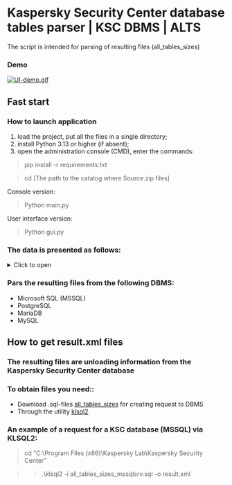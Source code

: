 # Kaspersky Security Center database tables parser | KSC DBMS | ALTS
The script is intended for parsing of resulting files (all_tables_sizes)
### Demo
[![UI-demo.gif](https://i.postimg.cc/3Ng44jY1/UI-demo.gif)](https://postimg.cc/QKdxvTBK)

## Fast start
### How to launch application
1) load the project, put all the files in a single directory;
2) install Python 3.13 or higher (if absent);
3) open the administration console (CMD), enter the commands:

> pip install -r requirements.txt

> cd [The path to the catalog where Source.zip files]

Console version:
> Python main.py

User interface version:
> Python gui.py

### The data is presented as follows:
<details>
  <summary>Click to open</summary>
  
- DB Type
- Updates
- DB Name
- Creator
- Creation date

- Current Volume
- Maximal Volume

- [Table] Tables in size (MB)
- [Table] Events stored in the database

- Events count
</details>

### Pars the resulting files from the following DBMS:
- Microsoft SQL (MSSQL)
- PostgreSQL
- MariaDB
- MySQL

## How to get result.xml files
### The resulting files are unloading information from the Kaspersky Security Center database
### To obtain files you need::
- Download .sql-files [all_tables_sizes](https://media.kaspersky.com/utilities/CorporateUtilities/all_tables_sizes.zip) for creating request to DBMS 
- Through the utility [klsql2](https://support.kaspersky.com/ksc/15.1/151343?page=help)


### An example of a request for a KSC database (MSSQL) via KLSQL2:
> cd "C:\Program Files (x86)\Kaspersky Lab\Kaspersky Security Center"

> > .\klsql2 -i all_tables_sizes_mssqlsrv.sql -o result.xml
